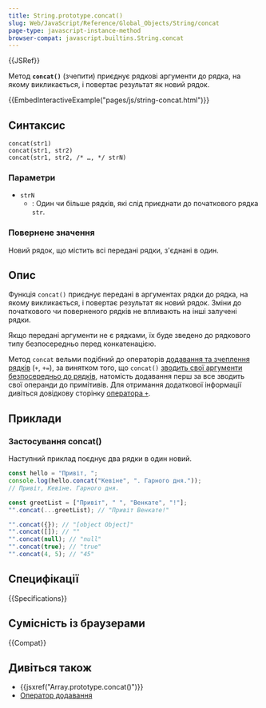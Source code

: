 ```yaml
---
title: String.prototype.concat()
slug: Web/JavaScript/Reference/Global_Objects/String/concat
page-type: javascript-instance-method
browser-compat: javascript.builtins.String.concat
---
```


{{JSRef}}

Метод **`concat()`** (зчепити) приєднує рядкові аргументи до рядка, на якому викликається, і повертає результат як новий рядок.

{{EmbedInteractiveExample("pages/js/string-concat.html")}}

## Синтаксис

```js-nolint
concat(str1)
concat(str1, str2)
concat(str1, str2, /* …, */ strN)
```

### Параметри

- `strN`
  - : Один чи більше рядків, які слід приєднати до початкового рядка `str`.

### Повернене значення

Новий рядок, що містить всі передані рядки, з'єднані в один.

## Опис

Функція `concat()` приєднує передані в аргументах рядки до рядка, на якому викликається, і повертає результат як новий рядок. Зміни до початкового чи поверненого рядків не впливають на інші залучені рядки.

Якщо передані аргументи не є рядками, їх буде зведено до рядкового типу безпосередньо перед конкатенацією.

Метод `concat` вельми подібний до операторів [додавання та зчеплення рядків](/uk/docs/Web/JavaScript/Reference/Operators/Addition) (`+`, `+=`), за винятком того, що `concat()` [зводить свої аргументи безпосередньо до рядків](/uk/docs/Web/JavaScript/Reference/Global_Objects/String#zvedennia-do-riadka), натомість додавання перш за все зводить свої операнди до примітивів. Для отримання додаткової інформації дивіться довідкову сторінку [оператора `+`](/uk/docs/Web/JavaScript/Reference/Operators/Addition).

## Приклади

### Застосування concat()

Наступний приклад поєднує два рядки в один новий.

```js
const hello = "Привіт, ";
console.log(hello.concat("Кевіне", ". Гарного дня."));
// Привіт, Кевіне. Гарного дня.

const greetList = ["Привіт", " ", "Венкате", "!"];
"".concat(...greetList); // "Привіт Венкате!"

"".concat({}); // "[object Object]"
"".concat([]); // ""
"".concat(null); // "null"
"".concat(true); // "true"
"".concat(4, 5); // "45"
```

## Специфікації

{{Specifications}}

## Сумісність із браузерами

{{Compat}}

## Дивіться також

- {{jsxref("Array.prototype.concat()")}}
- [Оператор додавання](/uk/docs/Web/JavaScript/Reference/Operators/Addition)
